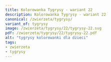 ```yaml
---
title: Kolorowanka Tygrysy - wariant 22
description: Kolorowanka Tygrysy - wariant 22
canonical: /zwierzeta/tygrysy/
variant_of: tygrysy
image: /zwierzeta/tygrysy/22/tygrysy-22.svg
pdf: /zwierzeta/tygrysy/22/tygrysy-22.pdf
alt: "tygrysy kolorowanki dla dzieci"
tags:
- zwierzeta
- tygrysy
---
```

